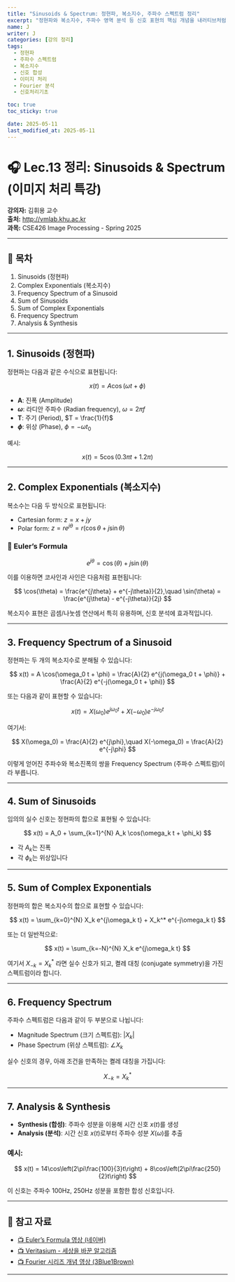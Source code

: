 ```yaml
---
title: "Sinusoids & Spectrum: 정현파, 복소지수, 주파수 스펙트럼 정리"
excerpt: "정현파와 복소지수, 주파수 영역 분석 등 신호 표현의 핵심 개념을 내러티브처럼 풀어낸 이미지 처리 특강 요약"
name: J
writer: J
categories: [강의 정리]
tags:
  - 정현파
  - 주파수 스펙트럼
  - 복소지수
  - 신호 합성
  - 이미지 처리
  - Fourier 분석
  - 신호처리기초

toc: true
toc_sticky: true

date: 2025-05-11
last_modified_at: 2025-05-11
---
```


# 🎧 Lec.13 정리: Sinusoids & Spectrum (이미지 처리 특강)

**강의자:** 김휘용 교수  
**출처:** http://vmlab.khu.ac.kr  
**과목:** CSE426 Image Processing - Spring 2025

---

## 📌 목차

1. Sinusoids (정현파)  
2. Complex Exponentials (복소지수)  
3. Frequency Spectrum of a Sinusoid  
4. Sum of Sinusoids  
5. Sum of Complex Exponentials  
6. Frequency Spectrum  
7. Analysis & Synthesis

---

## 1. Sinusoids (정현파)

정현파는 다음과 같은 수식으로 표현됩니다:

$$
x(t) = A \cos(\omega t + \phi)
$$

- **A**: 진폭 (Amplitude)  
- **$\omega$**: 라디안 주파수 (Radian frequency), $\omega = 2\pi f$  
- **T**: 주기 (Period), $T = \frac{1}{f}$  
- **$\phi$**: 위상 (Phase), $\phi = -\omega t_0$

예시:

$$
x(t) = 5 \cos(0.3\pi t + 1.2\pi)
$$

---

## 2. Complex Exponentials (복소지수)

복소수는 다음 두 방식으로 표현됩니다:

- Cartesian form: $z = x + jy$  
- Polar form: $z = re^{j\theta} = r(\cos\theta + j\sin\theta)$

### 🎯 Euler’s Formula

$$
e^{j\theta} = \cos(\theta) + j\sin(\theta)
$$

이를 이용하면 코사인과 사인은 다음처럼 표현됩니다:

$$
\cos(\theta) = \frac{e^{j\theta} + e^{-j\theta}}{2},\quad 
\sin(\theta) = \frac{e^{j\theta} - e^{-j\theta}}{2j}
$$

복소지수 표현은 곱셈/나눗셈 연산에서 특히 유용하며, 신호 분석에 효과적입니다.

---

## 3. Frequency Spectrum of a Sinusoid

정현파는 두 개의 복소지수로 분해될 수 있습니다:

$$
x(t) = A \cos(\omega_0 t + \phi) = \frac{A}{2} e^{j(\omega_0 t + \phi)} + \frac{A}{2} e^{-j(\omega_0 t + \phi)}
$$

또는 다음과 같이 표현할 수 있습니다:

$$
x(t) = X(\omega_0) e^{j\omega_0 t} + X(-\omega_0) e^{-j\omega_0 t}
$$

여기서:

$$
X(\omega_0) = \frac{A}{2} e^{j\phi},\quad 
X(-\omega_0) = \frac{A}{2} e^{-j\phi}
$$

이렇게 얻어진 주파수와 복소진폭의 쌍을 Frequency Spectrum (주파수 스펙트럼)이라 부릅니다.

---

## 4. Sum of Sinusoids

임의의 실수 신호는 정현파의 합으로 표현될 수 있습니다:

$$
x(t) = A_0 + \sum_{k=1}^{N} A_k \cos(\omega_k t + \phi_k)
$$

- 각 $A_k$는 진폭  
- 각 $\phi_k$는 위상입니다

---

## 5. Sum of Complex Exponentials

정현파의 합은 복소지수의 합으로 표현할 수 있습니다:

$$
x(t) = \sum_{k=0}^{N} X_k e^{j\omega_k t} + X_k^* e^{-j\omega_k t}
$$

또는 더 일반적으로:

$$
x(t) = \sum_{k=-N}^{N} X_k e^{j\omega_k t}
$$

여기서 $X_{-k} = X_k^*$ 라면 실수 신호가 되고, 켤레 대칭 (conjugate symmetry)을 가진 스펙트럼이라 합니다.

---

## 6. Frequency Spectrum

주파수 스펙트럼은 다음과 같이 두 부분으로 나뉩니다:

- Magnitude Spectrum (크기 스펙트럼): $|X_k|$  
- Phase Spectrum (위상 스펙트럼): $\angle X_k$

실수 신호의 경우, 아래 조건을 만족하는 켤레 대칭을 가집니다:

$$
X_{-k} = X_k^*
$$

---

## 7. Analysis & Synthesis

- **Synthesis (합성)**: 주파수 성분을 이용해 시간 신호 $x(t)$를 생성  
- **Analysis (분석)**: 시간 신호 $x(t)$로부터 주파수 성분 $X(\omega)$를 추출

### 예시:

$$
x(t) = 14\cos\left(2\pi\frac{100}{3}t\right) + 8\cos\left(2\pi\frac{250}{2}t\right)
$$

이 신호는 주파수 100Hz, 250Hz 성분을 포함한 합성 신호입니다.

---

## 🔗 참고 자료

- [📺 Euler’s Formula 영상 (네이버)](https://tv.naver.com/v/9421748)
- [📺 Veritasium - 세상을 바꾼 알고리즘](https://www.youtube.com/watch?v=eKSmEPAEr2U)
- [📺 Fourier 시리즈 개념 영상 (3Blue1Brown)](https://www.youtube.com/watch?v=r6sGWTCMz2k)

---